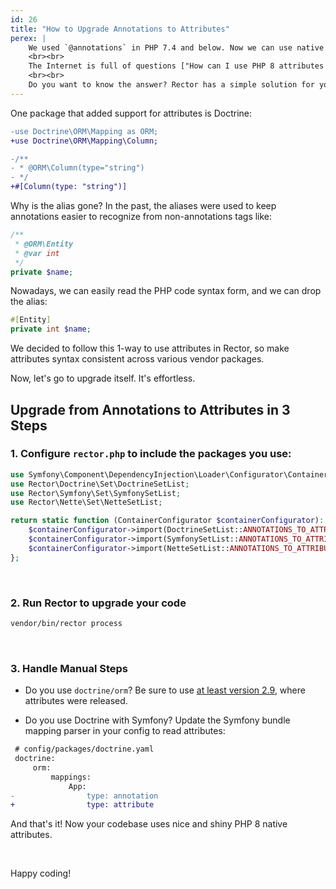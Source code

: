```yaml
---
id: 26
title: "How to Upgrade Annotations to Attributes"
perex: |
    We used `@annotations` in PHP 7.4 and below. Now we can use native `#[attributes]` in PHP 8. They have better support in PHPStan and Rector, thanks to their native language nature.
    <br><br>
    The Internet is full of questions ["How can I use PHP 8 attributes instead of annotations in Doctrine?"](https://stackoverflow.com/questions/66769981/how-can-i-use-php8-attributes-instead-of-annotations-in-doctrine) or ["Converting Annotations to Attributes"](https://www.reddit.com/r/symfony/comments/lbvmdx/converting_annotations_into_attributes/).
    <br><br>
    Do you want to know the answer? Rector has a simple solution for you.
---
```


One package that added support for attributes is Doctrine:

```diff
-use Doctrine\ORM\Mapping as ORM;
+use Doctrine\ORM\Mapping\Column;

-/**
- * @ORM\Column(type="string")
- */
+#[Column(type: "string")]
```

Why is the alias gone? In the past, the aliases were used to keep annotations easier to recognize from non-annotations tags like:

```php
/**
 * @ORM\Entity
 * @var int
 */
private $name;
```

Nowadays, we can easily read the PHP code syntax form, and we can drop the alias:

```php
#[Entity]
private int $name;
```

We decided to follow this 1-way to use attributes in Rector, so make attributes syntax consistent across various vendor packages.

Now, let's go to upgrade itself. It's effortless.

## Upgrade from Annotations to Attributes in 3 Steps

### 1. Configure `rector.php` to include the packages you use:

```php
use Symfony\Component\DependencyInjection\Loader\Configurator\ContainerConfigurator;
use Rector\Doctrine\Set\DoctrineSetList;
use Rector\Symfony\Set\SymfonySetList;
use Rector\Nette\Set\NetteSetList;

return static function (ContainerConfigurator $containerConfigurator): void {
    $containerConfigurator->import(DoctrineSetList::ANNOTATIONS_TO_ATTRIBUTES);
    $containerConfigurator->import(SymfonySetList::ANNOTATIONS_TO_ATTRIBUTES);
    $containerConfigurator->import(NetteSetList::ANNOTATIONS_TO_ATTRIBUTES);
};
```

<br>

### 2. Run Rector to upgrade your code

```bash
vendor/bin/rector process
```

<br>

### 3. Handle Manual Steps

* Do you use `doctrine/orm`? Be sure to use [at least version 2.9](https://github.com/doctrine/orm/releases/tag/2.9.0), where attributes were released.

* Do you use Doctrine with Symfony? Update the Symfony bundle mapping parser in your config to read attributes:

```diff
 # config/packages/doctrine.yaml
 doctrine:
     orm:
         mappings:
             App:
-                type: annotation
+                type: attribute
```

And that's it! Now your codebase uses nice and shiny PHP 8 native attributes.

<br>

Happy coding!
